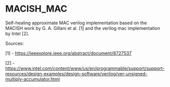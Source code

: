 # MACISH_MAC
Self-healing approximate MAC verilog implementation based on the MACISH work by G. A. Gillani et al. [1] and the verilog mac implementation by Intel [2].


Sources:

[1] - https://ieeexplore.ieee.org/abstract/document/8727537

[2] - https://www.intel.com/content/www/us/en/programmable/support/support-resources/design-examples/design-software/verilog/ver-unsigned-multiply-accumulator.html
